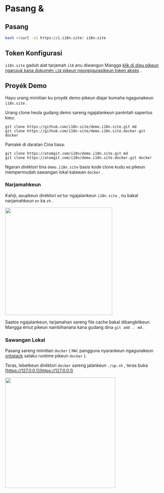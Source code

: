 # Pasang &

## Pasang

```sh
bash <(curl -sS https://i.i18n.site) i18n.site
```

## Token Konfigurasi

`i18n.site` gaduh alat tarjamah `i18` anu diwangun Mangga [klik di dieu pikeun ngarujuk kana dokumén `i18` pikeun ngonpigurasikeun token aksés](/i18/use) .

## Proyék Demo

Hayu urang mimitian ku proyék demo pikeun diajar kumaha ngagunakeun `i18n.site` .

Urang clone heula gudang demo sareng ngajalankeun paréntah sapertos kieu:

```
git clone https://github.com/i18n-site/demo.i18n.site.git md
git clone https://github.com/i18n-site/demo.i18n.site.docker.git docker
```

Pamaké di daratan Cina tiasa:

```
git clone https://atomgit.com/i18n/demo.i18n.site.git md
git clone https://atomgit.com/i18n/demo.i18n.site.docker.git docker
```

Ngaran diréktori tina `demo.i18n.site` basis kode clone kudu `md` pikeun mempermudah sawangan lokal kalawan `docker` .

### Narjamahkeun

Kahiji, asupkeun diréktori `md` tur ngajalankeun `i18n.site` , nu bakal narjamahkeun `en` ka `zh` .

<img src="https://p.3ti.site/1721114619.avif" style="width:350px">

Saatos ngajalankeun, tarjamahan sareng file cache bakal dibangkitkeun Mangga émut pikeun nambihanana kana gudang dina `git add . ` `md` .

### Sawangan Lokal

Pasang sareng mimitian `docker` ( `MAC` pangguna nyarankeun ngagunakeun [orbstack](https://orbstack.dev) salaku runtime pikeun `docker` ).

Teras, lebetkeun diréktori `docker` sareng jalankeun `./up.sh` , teras buka [https://127.0.0.1](https://127.0.0.1)

<img src="//p.3ti.site/1721104238.avif" style="width:360px">
